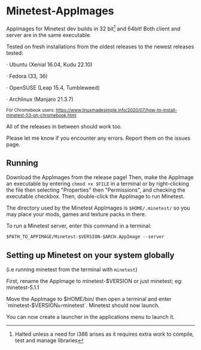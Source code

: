 # Minetest-AppImages

AppImages for Minetest dev builds in 32 bit[^1] and 64bit! Both client and server are in the same executable.

Tested on fresh installations from the oldest releases to the newest releases tested:

· Ubuntu (Xenial 16.04, Kudu 22.10)

· Fedora (33, 36)

· OpenSUSE (Leap 15.4, Tumbleweed)

· Archlinux (Manjaro 21.3.7)

<sub>For Chromebook users: https://www.linuxmadesimple.info/2020/07/how-to-install-minetest-53-on-chromebook.html</sub>

[^1]: Halted unless a need for i386 arises as it requires extra work to compile, test and manage libraries

All of the releases in between should work too.

Please let me know if you encounter any errors. Report them on the issues page.

## Running
Download the AppImages from the release page! Then, make the AppImage an executable by entering `chmod +x $FILE` in a terminal or by right-clicking the file then selecting "Properties" then "Permissions", and checking the executable checkbox. Then, double-click the AppImage to run Minetest.

The directory used by the Minetest AppImages is `$HOME/.minetest/` so you may place your mods, games and texture packs in there.

To run a Minetest server, enter this command in a terminal:

`$PATH_TO_APPIMAGE/Minetest-$VERSION-$ARCH.AppImage --server`

## Setting up Minetest on your system globally
(i.e running minetest from the terminal with `minetest`)

First, rename the AppImage to minetest-$VERSION or just minetest; eg: minetest-5.1.1

Move the AppImage to $HOME/bin/ then open a terminal and enter `minetest-$VERSION` or `minetest`. Minetest should now launch.

You can now create a launcher in the applications menu to launch it.

